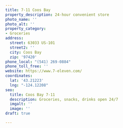 ```yaml
---
title: 7-11 Coos Bay
property_description: 24-hour convenient store
photo_name: ''
photo_alt: ''
property_category:
- Groceries
address:
  street: 63033 US-101
  street2: ''
  city: Coos Bay
  zip: '97420'
phone_local: "(541) 269-0884"
phone_toll_free: ''
website: https://www.7-eleven.com/
coordinates:
  lat: '43.21223'
  lng: "-124.12208"
seo:
  title: Coos Bay 7-11
  description: Groceries, snacks, drinks open 24/7
  imgalt: ''
  image: ''
draft: true

---
```

